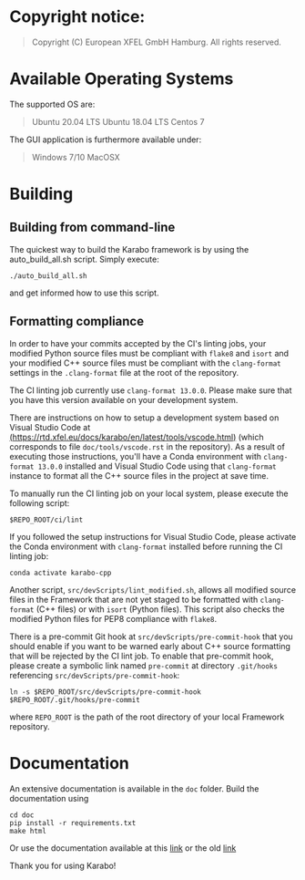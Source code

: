 # Copyright notice:

> Copyright (C) European XFEL GmbH Hamburg. All rights reserved.


# Available Operating Systems

The supported OS are:

> Ubuntu 20.04 LTS
> Ubuntu 18.04 LTS
> Centos 7

The GUI application is furthermore available under:

> Windows 7/10
> MacOSX

# Building

## Building from command-line ###

The quickest way to build the Karabo framework is by using the auto_build_all.sh script. Simply execute:

    ./auto_build_all.sh

and get informed how to use this script.

## Formatting compliance

In order to have your commits accepted by the CI's linting jobs, your modified Python source files must be compliant
with `flake8` and `isort` and your modified C++ source files must be compliant with
the `clang-format` settings in the `.clang-format` file at the root of the
repository.

The CI linting job currently use `clang-format 13.0.0`. Please make sure
that you have this version available on your development system.

There are instructions on how to setup a development system based on Visual Studio Code at [(https://rtd.xfel.eu/docs/karabo/en/latest/tools/vscode.html)](https://rtd.xfel.eu/docs/karabo/en/latest/tools/vscode.html) (which corresponds to
file `doc/tools/vscode.rst` in the repository). As a result of executing those instructions, you'll have
a Conda environment with `clang-format 13.0.0` installed and Visual Studio Code using that `clang-format`
instance to format all the C++ source files in the project at save time.

To manually run the CI linting job on your local system, please execute the following script:

    $REPO_ROOT/ci/lint

If you followed the setup instructions for Visual Studio Code, please activate the Conda environment
with `clang-format` installed before running the CI linting job:

    conda activate karabo-cpp

Another script, `src/devScripts/lint_modified.sh`, allows all modified
source files in the Framework that are not yet staged to be formatted with
`clang-format` (C++ files) or with `isort` (Python files). This script also checks the modified Python files for PEP8 compliance with `flake8`.

There is a pre-commit Git hook at `src/devScripts/pre-commit-hook` that you should enable if you want to be warned early about C++ source formatting that will be rejected by the CI lint job. To enable that pre-commit hook, please create a symbolic link named `pre-commit` at directory `.git/hooks` referencing `src/devScripts/pre-commit-hook`:

    ln -s $REPO_ROOT/src/devScripts/pre-commit-hook $REPO_ROOT/.git/hooks/pre-commit

where `REPO_ROOT` is the path of the root directory of your local Framework repository.

# Documentation

An extensive documentation is available in the `doc` folder.
Build the documentation using

    cd doc
    pip install -r requirements.txt
    make html

Or use the documentation available at this [link](https://rtd.xfel.eu/docs/karabo/en/latest/)
or the old [link](https://in.xfel.eu/readthedocs/docs/karabo/en/latest/)

Thank you for using Karabo!
